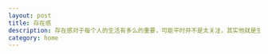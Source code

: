 ```yaml
---
layout: post
title: 存在感
description: 存在感对于每个人的生活有多么的重要，可能平时并不是太关注，其实他就是生活的全部
category: home
---
```






[Panda]:    http://www.zhangtaifeng.com  "Panda"
